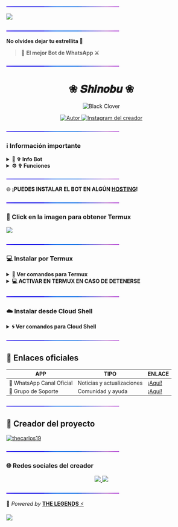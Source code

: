 ![line](https://github.com/AnderMendoza/AnderMendoza/raw/main/assets/line-neon.gif)


<img src="https://readme-typing-svg.herokuapp.com/?font=mono&size=30&duration=4000&color=0000FF&center=falso&vCenter=falso&lines=❀+𝗡𝗘𝗭𝗨𝗞𝗢+𝗕𝗢𝗧+𝗠𝗗+❀;۞+𝗢𝗙𝗖+𝗨𝗣𝗗𝗔𝗧𝗘+❀;@Brxzz-web">


![line](https://github.com/AnderMendoza/AnderMendoza/raw/main/assets/line-neon.gif)

**No olvides dejar tu estrellita 🌟**

> 👑 **El mejor Bot de WhatsApp ⚔️**

![line](https://github.com/AnderMendoza/AnderMendoza/raw/main/assets/line-neon.gif)

<h1 align="center">❀ 𝑺𝒉𝒊𝒏𝒐𝒃𝒖 ❀</h1>
<p align="center">
  <img src="https://files.catbox.moe/pl4542.jpg" width="300" alt="Black Clover">
</p>

<p align="center">
  <a href="https://wa.me/525544876071">
    <img title="Autor" src="https://img.shields.io/badge/CARLOS OFC-black?style=for-the-badge&logo=whatsapp">
  </a>
  <a href="https://instagram.com/_carlitos.zx">
    <img title="Instagram del creador" src="https://img.shields.io/badge/@_carlitos.zx-purple?style=for-the-badge&logo=instagram">
  </a>
</p>

![line](https://github.com/AnderMendoza/AnderMendoza/raw/main/assets/line-neon.gif)

### ℹ️ Información importante

<details>
<summary><b>📘 ✞ Info Bot</b></summary>

* Este proyecto **no está afiliado de ninguna manera** con `WhatsApp`. `WhatsApp` es una marca registrada de `WhatsApp LLC`, y este bot es un **desarrollo independiente** que **no tiene ninguna relación oficial con la compañía**.
</details>

<details>
<summary><b>⚙️ ✞ Funciones</b></summary>

> El bot todavía está en desarrollo. Si presenta alguna falla, repórtala al creador para darle una solución.

- [x] Interacción con voz y texto
- [x] Configuración de grupo
- [x] Antidelete, antilink, antispam, etc.
- [x] Bienvenida personalizada
- [x] Juegos: tictactoe, matemáticas, etc.
- [x] Chatbot (SimSimi)
- [x] Chatbot (Auto-responder)
- [x] Crear sticker de imagen/video/gif/URL
- [x] SubBot (Jadibot)
- [x] Buscador Google
- [x] Juego RPG
- [x] Personalizar imagen del menú
- [x] Descarga de música y video de YouTube
- [ ] Otros en desarrollo

</details>


![line](https://github.com/AnderMendoza/AnderMendoza/raw/main/assets/line-neon.gif)

🌐 **¡PUEDES INSTALAR EL BOT EN ALGÚN [HOSTING](https://panel2.skyultraplus.com/)!**

![line](https://github.com/AnderMendoza/AnderMendoza/raw/main/assets/line-neon.gif)

### 📲 Click en la imagen para obtener Termux
<a href="https://www.mediafire.com/file/3hsvi3xkpq3a64o/termux_118.a">
  <img src="https://qu.ax/finc.jpg" height="125px">
</a>

![line](https://github.com/AnderMendoza/AnderMendoza/raw/main/assets/line-neon.gif)

### 💻 Instalar por Termux

<details>
<summary><b>📲  Ver comandos para Termux</b></summary>

## 🚀 Instalación Rápida

```bash
termux-setup-storage
```
```bash
apt update && apt upgrade && pkg install -y git nodejs ffmpeg imagemagick yarn
```
```bash
git clone https://github.com/thecarlos19/black-clover-MD 

```
```bash
cd black-clover-MD 
```
```bash
npm install
```

```bash
npm start
```

> *Si aparece **(Y/I/N/O/D/Z) [default=N] ?** use la letra **"y"** y luego **"ENTER"** para continuar con la instalación del mejor bot.*
</details>

<details>
<summary><b>💻 ACTIVAR EN TERMUX EN CASO DE DETENERSE</b></summary>

```bash
cd 
```

```bash
cd black-clover-MD
```

```bash
npm start
```

🧿 **`OBTENER OTRO CODIGO QR`**

>ESCRIBE LOS SIGUIENTES COMANDOS UNO POR UNO

```bash
cd black-clover-MD
```

```bash
rm -rf Seccion-activas
```
```bash
npm start
```

🔮 **`ACTIVAR 24/7 EN  TERMUX`**
```bash
termux-wake-lock && npm i -g pm2 && pm2 start index.js && pm2 save && pm2 logs 
```

📤 **`ACTUALIZAR BLACK CLOVER`**
> Comandos para actualizar BLACK CLOVER de forma automática en termux 

```bash
grep -q 'bash\|wget' <(dpkg -l) || apt install -y bash wget && wget -O - https://raw.githubusercontent.com/thecarlos19/black-clover-MD'/master/termux.sh | bash
```
Para que no pierda su progreso, estos comandos realizarán un respaldo de su `database.json` y se agregará a la versión más reciente.

> Warning Estos comandos solo funcionan para TERMUX, REPLIT, LINUX
</details>

![line](https://github.com/AnderMendoza/AnderMendoza/raw/main/assets/line-neon.gif)

### ☁️ Instalar desde Cloud Shell

<details>
<summary><b>🌀  Ver comandos para Cloud Shell</b></summary>

```bash
apt update && apt upgrade
```

```bash
git clone https://github.com/thecarlos19/black-clover-MD && cd black-clover-MD
```

```bash
yarn install && npm install
```

```bash
npm start
```

✅ ¡Bot listo para usarse! El mejor bot de WhatsApp 🥷
</details>


![line](https://github.com/AnderMendoza/AnderMendoza/raw/main/assets/line-neon.gif)


## 🔗 Enlaces oficiales

| APP | TIPO | ENLACE |
|------|-------------|--------|
| 📱 WhatsApp Canal Oficial | Noticias y actualizaciones | [¡Aquí!](https://whatsapp.com/channel/0029Vai28FR7dmea9gytQm3w) |
| 👥 Grupo de Soporte | Comunidad y ayuda | [¡Aquí!](https://chat.whatsapp.com/GrcUknwrJbNIXIIrbsuXc0) |

![line](https://github.com/AnderMendoza/AnderMendoza/raw/main/assets/line-neon.gif)

## 👤 Creador del proyecto

<a href="https://github.com/thecarlos19">
  <img src="https://github.com/thecarlos19.png" width="250" height="250" alt="thecarlos19"/>
</a>

![line](https://github.com/AnderMendoza/AnderMendoza/raw/main/assets/line-neon.gif)

### 🌐 Redes sociales del creador

<p align="center">
  <a href="https://instagram.com/_carlitos.zx" target="_blank">
    <img src="https://img.shields.io/badge/Instagram-%40_carlitos.zx-purple?style=for-the-badge&logo=instagram">
  </a>
  <a href="https://www.tiktok.com/@_carlitos.zx" target="_blank">
    <img src="https://img.shields.io/badge/TikTok-%40_thecarlos.ok-black?style=for-the-badge&logo=tiktok">
  </a>
</p>

![line](https://github.com/AnderMendoza/AnderMendoza/raw/main/assets/line-neon.gif)

🔋 *Powered by* [**THE LEGENDS** ⚡](https://whatsapp.com/channel/0029Vai28FR7dmea9gytQm3w)

<img src="https://readme-typing-svg.herokuapp.com/?font=mono&size=30&duration=4000&color=0000FF&center=falso&vCenter=falso&lines=✞+𝐁𝐋𝐀𝐂𝐊+𝐂𝐋𝐎𝐕𝐄𝐑+𝐒𝐘𝐒𝐓𝐄𝐌+֎">

